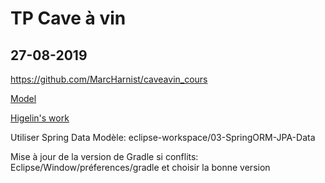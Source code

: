 # TP Cave à vin
## 27-08-2019

https://github.com/MarcHarnist/caveavin_cours

[Model](https://github.com/MarcHarnist/caveavin_cours)

[Higelin's work](https://github.com/HIGELIN/caveavin/tree/master/caveAVin)

Utiliser Spring Data
Modèle: eclipse-workspace/03-SpringORM-JPA-Data

Mise à jour de la version de Gradle si conflits:
Eclipse/Window/préferences/gradle et choisir la bonne version
